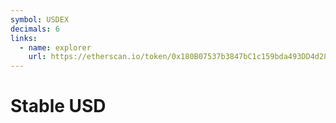 ```yaml
---
symbol: USDEX
decimals: 6
links:
  - name: explorer
    url: https://etherscan.io/token/0x180B07537b3847bC1c159bda493DD4d28A31E46b
---
```


# Stable USD
